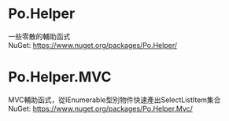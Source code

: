 # Po.Helper
一些零散的輔助函式  
NuGet: https://www.nuget.org/packages/Po.Helper/

# Po.Helper.MVC
MVC輔助函式，從IEnumerable型別物件快速產出SelectListItem集合  
NuGet: https://www.nuget.org/packages/Po.Helper.Mvc/
